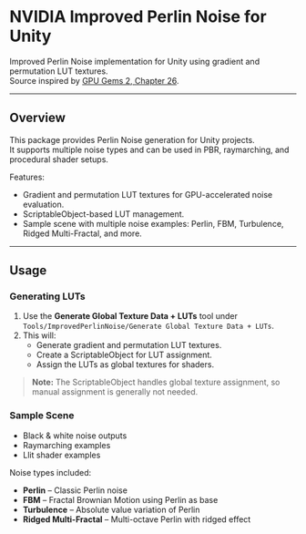 # NVIDIA Improved Perlin Noise for Unity

Improved Perlin Noise implementation for Unity using gradient and permutation LUT textures.  
Source inspired by [GPU Gems 2, Chapter 26](https://developer.nvidia.com/gpugems/gpugems2/part-iii-high-quality-rendering/chapter-26-implementing-improved-perlin-noise).

---

## Overview

This package provides Perlin Noise generation for Unity projects.  
It supports multiple noise types and can be used in PBR, raymarching, and procedural shader setups.

Features:
- Gradient and permutation LUT textures for GPU-accelerated noise evaluation.
- ScriptableObject-based LUT management.
- Sample scene with multiple noise examples: Perlin, FBM, Turbulence, Ridged Multi-Fractal, and more.

---


## Usage

### Generating LUTs
1. Use the **Generate Global Texture Data + LUTs** tool under `Tools/ImprovedPerlinNoise/Generate Global Texture Data + LUTs`.
2. This will:
   - Generate gradient and permutation LUT textures.
   - Create a ScriptableObject for LUT assignment.
   - Assign the LUTs as global textures for shaders.

> **Note:** The ScriptableObject handles global texture assignment, so manual assignment is generally not needed.

### Sample Scene
- Black & white noise outputs
- Raymarching examples
- Llit shader examples

Noise types included:
- **Perlin** – Classic Perlin noise
- **FBM** – Fractal Brownian Motion using Perlin as base
- **Turbulence** – Absolute value variation of Perlin
- **Ridged Multi-Fractal** – Multi-octave Perlin with ridged effect
